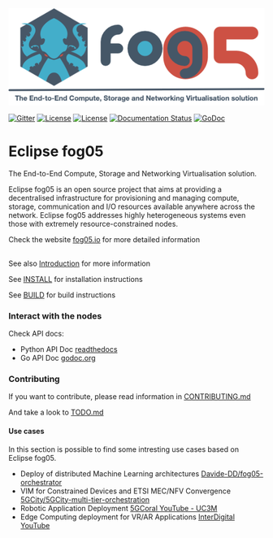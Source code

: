 
![fog05 banner](./logo_h.png)

[![Gitter](https://badges.gitter.im/atolab/fog05.svg)](https://gitter.im/atolab/fog05?utm_source=badge&utm_medium=badge&utm_campaign=pr-badge)
[![License](https://img.shields.io/badge/License-EPL%202.0-blue)](https://choosealicense.com/licenses/epl-2.0/)
[![License](https://img.shields.io/badge/License-Apache%202.0-blue.svg)](https://opensource.org/licenses/Apache-2.0)
[![Documentation Status](https://readthedocs.org/projects/eclipse-fog05-python3-client-api/badge/?version=latest)](https://eclipse-fog05-python3-client-api.readthedocs.io/en/latest/?badge=latest)
[![GoDoc](https://godoc.org/github.com/eclipse-fog05/api-go/fog05?status.svg)](https://godoc.org/github.com/eclipse-fog05/api-go/fog05)

# Eclipse fog05
The End-to-End Compute, Storage and Networking Virtualisation solution.

Eclipse fog05 is an open source project that aims at providing a decentralised infrastructure for provisioning and managing compute, storage, communication and I/O resources available anywhere across the network. Eclipse fog05 addresses highly heterogeneous systems even those with extremely resource-constrained nodes.

Check the website [fog05.io](https://fog05.io) for more detailed information

##

See also [Introduction](https://github.com/eclipse/fog05/blob/master/Introduction.md) for more information


See [INSTALL](INSTALL.md) for installation instructions

See [BUILD](BUILD.md) for build instructions

### Interact with the nodes

Check API docs:

- Python API Doc [readthedocs](https://eclipse-fog05-python3-client-api.readthedocs.io/en/latest/)
- Go API Doc [godoc.org](https://godoc.org/github.com/eclipse-fog05/api-go/fog05)

### Contributing

If you want to contribute, please read information in [CONTRIBUTING.md](./CONTRIBUTING.md)

And take a look to [TODO.md](./TODO.md)


#### Use cases
In this section is possible to find some intresting use cases based on Eclipse fog05.

- Deploy of distributed Machine Learning architectures [Davide-DD/fog05-orchestrator](https://github.com/Davide-DD/fog05-orchestrator)
- VIM for Constrained Devices and ETSI MEC/NFV Convergence [5GCity/5GCity-multi-tier-orchestration](https://github.com/5GCity/5GCity-multi-tier-orchestration)
- Robotic Application Deployment [5GCoral YouTube - UC3M](https://www.youtube.com/watch?v=fyA7UKe494A)
- Edge Computing deployment for VR/AR Applications [InterDigital YouTube](https://www.youtube.com/watch?v=Wb1E4ViOY1s)


